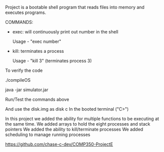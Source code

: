 Project is a bootable shell program that reads files into memory and executes programs.

COMMANDS:

- exec: will continuously print out number in the shell

	Usage - "exec number"
- kill: terminates a process

	Usage - "kill 3" (terminates process 3)


To verify the code
  
  ./compileOS
  
  java -jar simulator.jar
  
  Run/Test the commands above


And use the disk.img as disk c
In the booted terminal ("C>")

In this project we added the ability for multiple functions to be executing at the same time. 
We added arrays to hold the eight processes and stack pointers
We added the ability to kill/terminate processes
We added scheduling to manage running processes

https://github.com/chase-c-dev/COMP350-ProjectE


